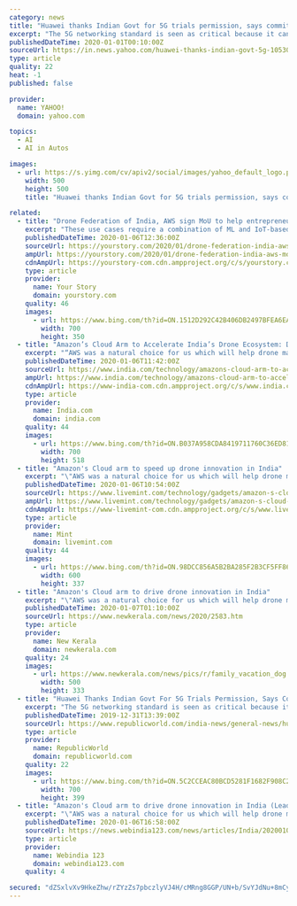 ```yaml
---
category: news
title: "Huawei thanks Indian Govt for 5G trials permission, says committed to India"
excerpt: "The 5G networking standard is seen as critical because it can support the next generation of mobile devices in addition to new applications like driverless cars and gadgets made out of artificial intelligence (AI). Huawei rivals western equipment makers, such as Ericsson, and is banned in the US. India on Monday indicated its unwillingness to ..."
publishedDateTime: 2020-01-01T00:10:00Z
sourceUrl: https://in.news.yahoo.com/huawei-thanks-indian-govt-5g-105307364.html
type: article
quality: 22
heat: -1
published: false

provider:
  name: YAHOO!
  domain: yahoo.com

topics:
  - AI
  - AI in Autos

images:
  - url: https://s.yimg.com/cv/apiv2/social/images/yahoo_default_logo.png
    width: 500
    height: 500
    title: "Huawei thanks Indian Govt for 5G trials permission, says committed to India"

related:
  - title: "Drone Federation of India, AWS sign MoU to help entrepreneurs build services for drones in India"
    excerpt: "These use cases require a combination of ML and IoT-based workflows using Amazon SageMaker, AWS IoT Greengrass, and Amazon Rekognition services. “The collaboration will help us bring open data sets to the drone community in India. We run a lot of startup programmes in India, and this technology and research collaboration with DFI allows us to ..."
    publishedDateTime: 2020-01-06T12:36:00Z
    sourceUrl: https://yourstory.com/2020/01/drone-federation-india-aws-mou-cloud-services
    ampUrl: https://yourstory.com/2020/01/drone-federation-india-aws-mou-cloud-services/amp
    cdnAmpUrl: https://yourstory-com.cdn.ampproject.org/c/s/yourstory.com/2020/01/drone-federation-india-aws-mou-cloud-services/amp
    type: article
    provider:
      name: Your Story
      domain: yourstory.com
    quality: 46
    images:
      - url: https://www.bing.com/th?id=ON.1512D292C42B406DB2497BFEA6EA3AFC
        width: 700
        height: 350
  - title: "Amazon’s Cloud Arm to Accelerate India’s Drone Ecosystem: DFI"
    excerpt: "“AWS was a natural choice for us which will help drone manufacturers and developers as its Artificial Intelligence (AI) and Machine Learning (ML) capabilities, open data sets and technical prowess are simply unmatched,” Rahat Kulshreshtha, President, DFI, told IANS. The industry body signed an MoU with AWS at the ‘Drone Festival of India ..."
    publishedDateTime: 2020-01-06T11:42:00Z
    sourceUrl: https://www.india.com/technology/amazons-cloud-arm-to-accelerate-indias-drone-ecosystem-dfi-3900923/
    ampUrl: https://www.india.com/technology/amazons-cloud-arm-to-accelerate-indias-drone-ecosystem-dfi-3900923/amp/
    cdnAmpUrl: https://www-india-com.cdn.ampproject.org/c/s/www.india.com/technology/amazons-cloud-arm-to-accelerate-indias-drone-ecosystem-dfi-3900923/amp/
    type: article
    provider:
      name: India.com
      domain: india.com
    quality: 44
    images:
      - url: https://www.bing.com/th?id=ON.B037A958CDA8419711760C36ED81C656
        width: 700
        height: 518
  - title: "Amazon's Cloud arm to speed up drone innovation in India"
    excerpt: "\"AWS was a natural choice for us which will help drone manufacturers and developers as its Artificial Intelligence (AI) and Machine Learning (ML) capabilities, open data sets and technical prowess are simply unmatched,\" Rahat Kulshreshtha, President, DFI, told IANS. The industry body signed an MoU with AWS at the 'Drone Festival of India 2020 ..."
    publishedDateTime: 2020-01-06T10:54:00Z
    sourceUrl: https://www.livemint.com/technology/gadgets/amazon-s-cloud-arm-to-speed-up-drone-innovation-in-india-11578306083845.html
    ampUrl: https://www.livemint.com/technology/gadgets/amazon-s-cloud-arm-to-speed-up-drone-innovation-in-india/amp-11578306083845.html
    cdnAmpUrl: https://www-livemint-com.cdn.ampproject.org/c/s/www.livemint.com/technology/gadgets/amazon-s-cloud-arm-to-speed-up-drone-innovation-in-india/amp-11578306083845.html
    type: article
    provider:
      name: Mint
      domain: livemint.com
    quality: 44
    images:
      - url: https://www.bing.com/th?id=ON.98DCC856A5B2BA285F2B3CF5FF860901
        width: 600
        height: 337
  - title: "Amazon's Cloud arm to drive drone innovation in India"
    excerpt: "\"AWS was a natural choice for us which will help drone manufacturers and developers as its Artificial Intelligence (AI) and Machine Learning (ML) capabilities, open data sets and technical prowess are simply unmatched,\" Rahat Kulshreshtha, President, DFI, told IANS. The industry body signed an MoU with AWS at the 'Drone Festival of India 2020 ..."
    publishedDateTime: 2020-01-07T01:10:00Z
    sourceUrl: https://www.newkerala.com/news/2020/2583.htm
    type: article
    provider:
      name: New Kerala
      domain: newkerala.com
    quality: 24
    images:
      - url: https://www.newkerala.com/news/pics/r/family_vacation_dog.jpg
        width: 500
        height: 333
  - title: "Huawei Thanks Indian Govt For 5G Trials Permission, Says Committed To India"
    excerpt: "The 5G networking standard is seen as critical because it can support the next generation of mobile devices in addition to new applications like driverless cars and gadgets made out of artificial intelligence (AI). Huawei rivals western equipment makers, such as Ericsson, and is banned in the US. India on Monday indicated its unwillingness to ..."
    publishedDateTime: 2019-12-31T13:39:00Z
    sourceUrl: https://www.republicworld.com/india-news/general-news/huawei-thanks-indian-govt-for-5g-trials-permission-says-committed-to-india.html
    type: article
    provider:
      name: RepublicWorld
      domain: republicworld.com
    quality: 22
    images:
      - url: https://www.bing.com/th?id=ON.5C2CCEAC80BCD5281F1682F908C2B825
        width: 700
        height: 399
  - title: "Amazon's Cloud arm to drive drone innovation in India (Lead)"
    excerpt: "\"AWS was a natural choice for us which will help drone manufacturers and developers as its Artificial Intelligence (AI) and Machine Learning (ML) capabilities, open data sets and technical prowess are simply unmatched,\" Rahat Kulshreshtha, President, DFI, told IANS. The industry body signed an MoU with AWS at the 'Drone Festival of India 2020 ..."
    publishedDateTime: 2020-01-06T16:58:00Z
    sourceUrl: https://news.webindia123.com/news/articles/India/20200106/3485042.html
    type: article
    provider:
      name: Webindia 123
      domain: webindia123.com
    quality: 4

secured: "dZSxlvXv9HkeZhw/rZYzZs7pbczlyVJ4H/cMRng8GGP/UN+b/SvYJdNu+8mCyw5Sm3wACOijTwgZepaWS14lm/DijZvfIK9dTG0Ax5H/aA9GHMB0elpBHaNUKFJF2AcglWyEtjd9oQCTzEq+8z0V3XrtveekObM0fKsdDLJJ9jVgdqOg7hhkCmeRlcIIsdBpdN8fqQmWYYbpihbEJoaKWpbLRgRI3emDd+2rzMhDN0na3W2D9wsvU322UaAF+K0RRR3m5epObTY2dQlo8nD7/Q==;QjLzZRpKhtBOjJWVNBbehQ=="
---
```


